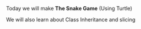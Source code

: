 Today we will make **The Snake Game** (Using Turtle)

We will also learn about Class Inheritance and slicing